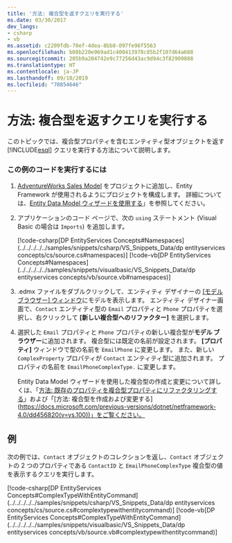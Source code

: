 ```yaml
---
title: '方法: 複合型を返すクエリを実行する'
ms.date: 03/30/2017
dev_langs:
- csharp
- vb
ms.assetid: c2209fdb-70ef-4dea-8bb8-097fe96f5563
ms.openlocfilehash: b08b220e969ad1c400413978c85b2f107d64a688
ms.sourcegitcommit: 205b9a204742e9c77256d43ac9d94c3f82909808
ms.translationtype: HT
ms.contentlocale: ja-JP
ms.lasthandoff: 09/10/2019
ms.locfileid: "70854646"
---
```

# <a name="how-to-execute-a-query-that-returns-complex-types"></a>方法: 複合型を返すクエリを実行する
このトピックでは、複合型プロパティを含むエンティティ型オブジェクトを返す [!INCLUDE[esql](../../../../../includes/esql-md.md)] クエリを実行する方法について説明します。  
  
### <a name="to-run-the-code-in-this-example"></a>この例のコードを実行するには  
  
1. [AdventureWorks Sales Model](https://github.com/Microsoft/sql-server-samples/releases/tag/adventureworks) をプロジェクトに追加し、Entity Framework が使用されるようにプロジェクトを構成します。 詳細については、[Entity Data Model ウィザードを使用する](https://docs.microsoft.com/previous-versions/dotnet/netframework-4.0/bb738677(v=vs.100))」を参照してください。  
  
2. アプリケーションのコード ページで、次の `using` ステートメント (Visual Basic の場合は `Imports`) を追加します。  
  
     [!code-csharp[DP EntityServices Concepts#Namespaces](../../../../../samples/snippets/csharp/VS_Snippets_Data/dp entityservices concepts/cs/source.cs#namespaces)]
     [!code-vb[DP EntityServices Concepts#Namespaces](../../../../../samples/snippets/visualbasic/VS_Snippets_Data/dp entityservices concepts/vb/source.vb#namespaces)]  
  
3. .edmx ファイルをダブルクリックして、エンティティ デザイナーの [[モデル ブラウザー] ウィンドウ](https://docs.microsoft.com/previous-versions/dotnet/netframework-4.0/bb738483(v=vs.100))にモデルを表示します。 エンティティ デザイナー画面で、`Contact` エンティティ型の `Email` プロパティと `Phone` プロパティを選択し、右クリックして **[新しい複合型へのリファクター]** を選択します。  
  
4. 選択した `Email` プロパティと `Phone` プロパティの新しい複合型が**モデル ブラウザー**に追加されます。 複合型には既定の名前が設定されます。 **[プロパティ]** ウィンドウで型の名前を `EmailPhone` に変更します。 また、新しい `ComplexProperty` プロパティが `Contact` エンティティ型に追加されます。 プロパティの名前を `EmailPhoneComplexType.` に変更します。  
  
     Entity Data Model ウィザードを使用した複合型の作成と変更について詳しくは、「[方法: 既存のプロパティを複合型プロパティにリファクタリングする](https://docs.microsoft.com/previous-versions/dotnet/netframework-4.0/dd456814(v=vs.100))」および「[方法: 複合型を作成および変更する](https://docs.microsoft.com/previous-versions/dotnet/netframework-4.0/dd456820(v=vs.100))」をご覧ください。  
  
## <a name="example"></a>例  
 次の例では、`Contact` オブジェクトのコレクションを返し、`Contact` オブジェクトの 2 つのプロパティである `ContactID` と `EmailPhoneComplexType` 複合型の値を表示するクエリを実行します。  
  
 [!code-csharp[DP EntityServices Concepts#ComplexTypeWithEntityCommand](../../../../../samples/snippets/csharp/VS_Snippets_Data/dp entityservices concepts/cs/source.cs#complextypewithentitycommand)]
 [!code-vb[DP EntityServices Concepts#ComplexTypeWithEntityCommand](../../../../../samples/snippets/visualbasic/VS_Snippets_Data/dp entityservices concepts/vb/source.vb#complextypewithentitycommand)]
